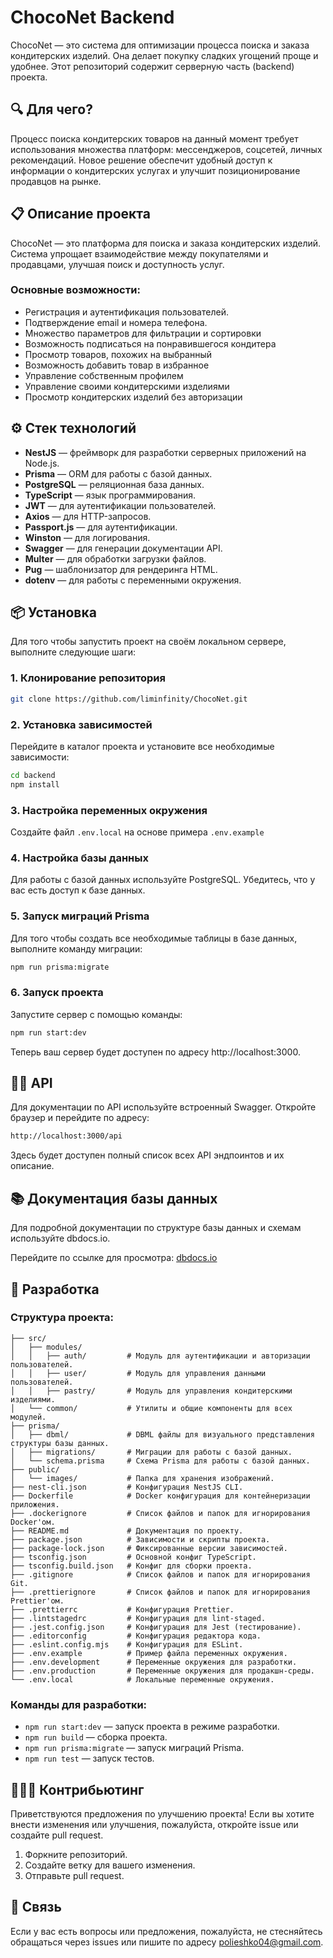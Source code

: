 # ChocoNet Backend

ChocoNet — это система для оптимизации процесса поиска и заказа кондитерских изделий. Она делает покупку сладких угощений проще и удобнее. Этот репозиторий содержит серверную часть (backend) проекта.

## 🔍 Для чего?

Процесс поиска кондитерских товаров на данный момент требует использования множества платформ: мессенджеров, соцсетей, личных рекомендаций. Новое решение обеспечит удобный доступ к информации о кондитерских услугах и улучшит позиционирование продавцов на рынке.

## 📋 Описание проекта

ChocoNet — это платформа для поиска и заказа кондитерских изделий. Система упрощает взаимодействие между покупателями и продавцами, улучшая поиск и доступность услуг.

### Основные возможности:

- Регистрация и аутентификация пользователей.
- Подтверждение email и номера телефона.
- Множество параметров для фильтрации и сортировки
- Возможность подписаться на понравившегося кондитера
- Просмотр товаров, похожих на выбранный
- Возможность добавить товар в избранное
- Управление собственным профилем
- Управление своими кондитерскими изделиями
- Просмотр кондитерских изделий без авторизации

## ⚙️ Стек технологий

- **NestJS** — фреймворк для разработки серверных приложений на Node.js.
- **Prisma** — ORM для работы с базой данных.
- **PostgreSQL** — реляционная база данных.
- **TypeScript** — язык программирования.
- **JWT** — для аутентификации пользователей.
- **Axios** — для HTTP-запросов.
- **Passport.js** — для аутентификации.
- **Winston** — для логирования.
- **Swagger** — для генерации документации API.
- **Multer** — для обработки загрузки файлов.
- **Pug** — шаблонизатор для рендеринга HTML.
- **dotenv** — для работы с переменными окружения.

## 📦 Установка

Для того чтобы запустить проект на своём локальном сервере, выполните следующие шаги:

### 1. Клонирование репозитория

```bash
git clone https://github.com/liminfinity/ChocoNet.git
```

### 2. Установка зависимостей

Перейдите в каталог проекта и установите все необходимые зависимости:

```bash
cd backend
npm install
```

### 3. Настройка переменных окружения

Создайте файл `.env.local` на основе примера `.env.example`

### 4. Настройка базы данных

Для работы с базой данных используйте PostgreSQL. Убедитесь, что у вас есть доступ к базе данных.

### 5. Запуск миграций Prisma

Для того чтобы создать все необходимые таблицы в базе данных, выполните команду миграции:

```bash
npm run prisma:migrate
```

### 6. Запуск проекта

Запустите сервер с помощью команды:

```bash
npm run start:dev
```

Теперь ваш сервер будет доступен по адресу http://localhost:3000.

## 🧑‍💻 API

Для документации по API используйте встроенный Swagger. Откройте браузер и перейдите по адресу:

```bash
http://localhost:3000/api
```

Здесь будет доступен полный список всех API эндпоинтов и их описание.

## 📚 Документация базы данных

Для подробной документации по структуре базы данных и схемам используйте dbdocs.io.

Перейдите по ссылке для просмотра: [dbdocs.io](https://dbdocs.io/polieshko04/choconet)

## 🚀 Разработка

### Структура проекта:

```plaintext
├── src/
│   ├── modules/
│   │   ├── auth/         # Модуль для аутентификации и авторизации пользователей.
│   │   ├── user/         # Модуль для управления данными пользователей.
│   │   ├── pastry/       # Модуль для управления кондитерскими изделиями.
│   └── common/           # Утилиты и общие компоненты для всех модулей.
├── prisma/
│   ├── dbml/             # DBML файлы для визуального представления структуры базы данных.
│   ├── migrations/       # Миграции для работы с базой данных.
│   └── schema.prisma     # Схема Prisma для работы с базой данных.
├── public/
│   └── images/           # Папка для хранения изображений.
├── nest-cli.json         # Конфигурация NestJS CLI.
├── Dockerfile            # Docker конфигурация для контейнеризации приложения.
├── .dockerignore         # Список файлов и папок для игнорирования Docker'ом.
├── README.md             # Документация по проекту.
├── package.json          # Зависимости и скрипты проекта.
├── package-lock.json     # Фиксированные версии зависимостей.
├── tsconfig.json         # Основной конфиг TypeScript.
├── tsconfig.build.json   # Конфиг для сборки проекта.
├── .gitignore            # Список файлов и папок для игнорирования Git.
├── .prettierignore       # Список файлов и папок для игнорирования Prettier'ом.
├── .prettierrc           # Конфигурация Prettier.
├── .lintstagedrc         # Конфигурация для lint-staged.
├── .jest.config.json     # Конфигурация для Jest (тестирование).
├── .editorconfig         # Конфигурация редактора кода.
├── .eslint.config.mjs    # Конфигурация для ESLint.
├── .env.example          # Пример файла переменных окружения.
├── .env.development      # Переменные окружения для разработки.
├── .env.production       # Переменные окружения для продакшн-среды.
└── .env.local            # Локальные переменные окружения.
```

### Команды для разработки:

- `npm run start:dev` — запуск проекта в режиме разработки.
- `npm run build` — сборка проекта.
- `npm run prisma:migrate` — запуск миграций Prisma.
- `npm run test` — запуск тестов.

## 🧑‍🤝‍🧑 Контрибьютинг

Приветствуются предложения по улучшению проекта! Если вы хотите внести изменения или улучшения, пожалуйста, откройте issue или создайте pull request.

1. Форкните репозиторий.
2. Создайте ветку для вашего изменения.
3. Отправьте pull request.

## 💬 Связь

Если у вас есть вопросы или предложения, пожалуйста, не стесняйтесь обращаться через issues или пишите по адресу polieshko04@gmail.com.
